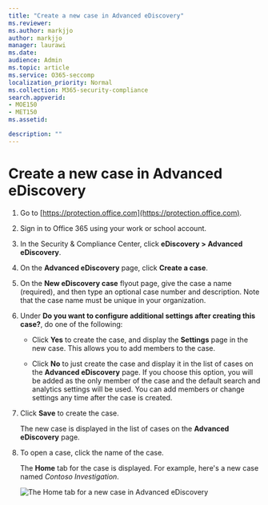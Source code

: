 ```yaml
---
title: "Create a new case in Advanced eDiscovery"
ms.reviewer: 
ms.author: markjjo
author: markjjo
manager: laurawi
ms.date: 
audience: Admin
ms.topic: article
ms.service: O365-seccomp
localization_priority: Normal
ms.collection: M365-security-compliance 
search.appverid: 
- MOE150
- MET150
ms.assetid: 

description: ""
---
```


# Create a new case in Advanced eDiscovery	

1. Go to [https://protection.office.com](https://protection.office.com).
    
2. Sign in to Office 365 using your work or school account.
    
3. In the Security & Compliance Center, click **eDiscovery > Advanced eDiscovery**.
 
4. On the **Advanced eDiscovery** page, click **Create a case**.
    
5. On the **New eDiscovery case** flyout page, give the case a name (required), and then type an optional case number and description. Note that the case name must be unique in your organization.

6. Under **Do you want to configure additional settings after creating this case?**, do one of the following:

    - Click **Yes** to create the case, and display the **Settings** page in the new case. This allows you to add members to the case.
    
    - Click **No** to just create the case and display it in the list of cases on the **Advanced eDiscovery** page. If you choose this option, you will be added as the only member of the case and the default search and analytics settings will be used. You can add members or change settings any time after the case is created.

7. Click **Save** to create the case.

    The new case is displayed in the list of cases on the **Advanced eDiscovery** page. 

8. To open a case, click the name of the case. 

    The **Home** tab for the case is displayed. For example, here's a new case named *Contoso Investigation*.

    ![The Home tab for a new case in Advanced eDiscovery](../media/newAeDcase.png)
